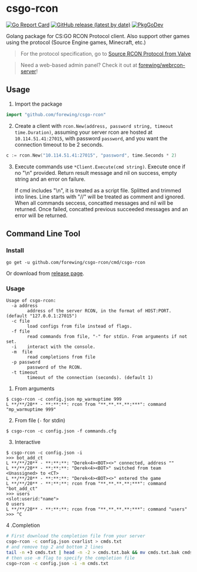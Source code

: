 # csgo-rcon

[![Go Report Card](https://goreportcard.com/badge/github.com/forewing/csgo-rcon?style=flat-square)](https://goreportcard.com/report/github.com/forewing/csgo-rcon)
[![GitHub release (latest by date)](https://img.shields.io/github/v/release/forewing/csgo-rcon?style=flat-square)](https://github.com/forewing/csgo-rcon/releases/latest)
[![PkgGoDev](https://pkg.go.dev/badge/github.com/forewing/csgo-rcon)](https://pkg.go.dev/github.com/forewing/csgo-rcon)

Golang package for CS:GO RCON Protocol client. Also support other games using the protocol (Source Engine games, Minecraft, etc.)

> For the protocol specification, go to [Source RCON Protocol from Valve](http://developer.valvesoftware.com/wiki/Source_RCON_Protocol)

> Need a web-based admin panel? Check it out at [forewing/webrcon-server](https://github.com/forewing/webrcon-server)!

## Usage

1. Import the package

```go
import "github.com/forewing/csgo-rcon"
```

2. Create a client with `rcon.New(address, password string, timeout time.Duration)`, assuming your server rcon are hosted at `10.114.51.41:27015`, with password `password`, and you want the connection timeout to be 2 seconds.

```go
c := rcon.New("10.114.51.41:27015", "password", time.Seconds * 2)
```

3. Execute commands use `*Client.Execute(cmd string)`. Execute once if no "\n" provided. Return result message and nil on success, empty string and an error on failure.

    If cmd includes "\n", it is treated as a script file. Splitted and trimmed into lines. Line starts with "//" will be treated as comment and ignored. When all commands seccess, concatted messages and nil will be returned. Once failed, concatted previous succeeded messages and an error will be returned.

## Command Line Tool

### Install

```
go get -u github.com/forewing/csgo-rcon/cmd/csgo-rcon
```

Or download from [release page](https://github.com/forewing/csgo-rcon/releases/latest).

### Usage

```
Usage of csgo-rcon:
  -a address
        address of the server RCON, in the format of HOST:PORT. (default "127.0.0.1:27015")
  -c file
        load configs from file instead of flags.
  -f file
        read commands from file, "-" for stdin. From arguments if not set.
  -i    interact with the console.
  -m  file
        read completions from file
  -p password
        password of the RCON.
  -t timeout
        timeout of the connection (seconds). (default 1)
```

1. From arguments

```
$ csgo-rcon -c config.json mp_warmuptime 999
L **/**/20** - **:**:**: rcon from "**.**.**.**:***": command "mp_warmuptime 999"
```

2. From file (`-` for stdin)

```
$ csgo-rcon -c config.json -f commands.cfg
```

3. Interactive

```
$ csgo-rcon -c config.json -i
>>> bot_add_ct
L **/**/20** - **:**:**: "Derek<4><BOT><>" connected, address ""
L **/**/20** - **:**:**: "Derek<4><BOT>" switched from team <Unassigned> to <CT>
L **/**/20** - **:**:**: "Derek<4><BOT><>" entered the game
L **/**/20** - **:**:**: rcon from "**.**.**.**:***": command "bot_add_ct"
>>> users
<slot:userid:"name">
0 users
L **/**/20** - **:**:**: rcon from "**.**.**.**:***": command "users"
>>> ^C
```

4 .Completion

``` sh
# First download the completion file from your server
csgo-rcon -c config.json cvarlist > cmds.txt
# and remove top 2 and bottom 2 lines
tail -n +3 cmds.txt | head -n -2 > cmds.txt.bak && mv cmds.txt.bak cmds.txt
# then use -m flag to specify the completion file
csgo-rcon -c config.json -i -m cmds.txt
```


